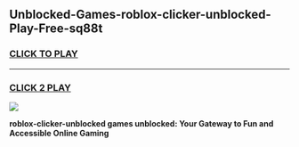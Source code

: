 
## Unblocked-Games-roblox-clicker-unblocked-Play-Free-sq88t
<h3>
<a href="https://premium76.site?title=roblox-clicker-unblocked&ref=12A">CLICK TO PLAY</a></h3>
<hr>

<h3>
<a href="https://premium76.site?title=roblox-clicker-unblocked&ref=12A">CLICK 2 PLAY</a>
  
</h3>

<a href="https://premium76.site?title=roblox-clicker-unblocked&ref=12A"><img src="https://clearcache.store/games.png"></a>


**roblox-clicker-unblocked games unblocked: Your Gateway to Fun and Accessible Online Gaming**
